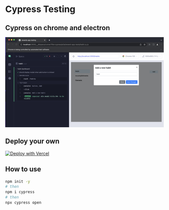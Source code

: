 # Cypress Testing

## Cypress on chrome and electron

![](rewards-cypress-outcome.png)

## Deploy your own

[![Deploy with Vercel](https://vercel.com/button)](https://github.com/anjola-adeuyi/photoshop-react-typescript)

## How to use

```bash
npm init -y
# then
npm i cypress
# then
npx cypress open
```
